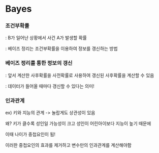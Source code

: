 # Bayes



### 조건부확률

: B가 일어난 상황에서 사건 A가 발생할 확률

: 베이즈 정리는 조건부확률을 이용하여 정보를 갱신하는 방법



### 베이즈 정리를 통한 정보의 갱신

: 앞서 계산한 사후확률을 사전확률로 사용하여 갱신된 사후확률을 계산할 수 있음

: 데이터가 들어올 때마다 갱신할 수 있다는 의미! 



### 인과관계

ex) 키와 지능의 관계 -> 놀랍게도 상관성이 있음

왜? 키가 클수록 성인일 가능성이 크고 성인이 어린아이보다 지능이 높기 때문에

이때 나이가 중첩요인이 됨!

이러한 중첩요인의 효과를 제거하고 변수만의 인과관계를 계산해야함

